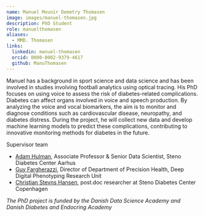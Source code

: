 ```yaml
---
name: Manuel Mounir Demetry Thomasen
image: images/manuel-thomasen.jpg
description: PhD Student
role: manuelthomasen
aliases:
  - MMD. Thomasen
links:
  linkedin: manuel-thomasen
  orcid: 0000-0002-9379-4617
  github: ManuThomasen
---
```


Manuel has a background in sport science and data science and has been involved in studies involving football analytics using optical tracing.
His PhD focuses on using voice to assess the risk of diabetes-related complications. Diabetes can affect organs involved in voice and speech production. By analyzing the voice and vocal biomarkers, the aim is to monitor and diagnose conditions such as cardiovascular disease, neuropathy, and diabetes distress. During the project, he will collect new data and develop machine learning models to predict these complications, contributing to innovative monitoring methods for diabetes in the future.

Supervisor team
- [Adam Hulman](https://hulmanlab.com/members/adam-hulman.html), Associate Professor & Senior Data Scientist, Steno Diabetes Center Aarhus
- [Guy Fargherazzi](https://researchportal.lih.lu/en/persons/guy-fagherazzi), Director of Department of Precision Health, Deep Digital Phenotyping Research Unit
- [Christian Stevns Hansen](https://www.sdcc.dk/forskning/forskningsprofiler/Sider/Christian-Stevns-Hansen.aspx), post.doc researcher at Steno Diabetes Center Copenhagen

*The PhD project is funded by the Danish Data Science Academy and Danish Diabetes and Endocring Academy*
